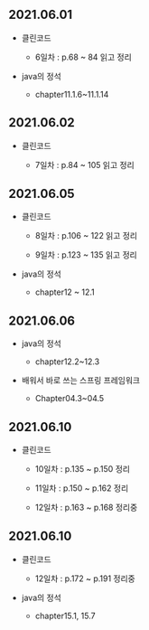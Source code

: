 ## 2021.06.01

- 클린코드

  - 6일차 : p.68 ~ 84 읽고 정리

- java의 정석

  - chapter11.1.6~11.1.14

## 2021.06.02

- 클린코드

  - 7일차 : p.84 ~ 105 읽고 정리

## 2021.06.05

- 클린코드

  - 8일차 : p.106 ~ 122 읽고 정리

  - 9일차 : p.123 ~ 135 읽고 정리

- java의 정석

  - chapter12 ~ 12.1

## 2021.06.06

- java의 정석
  
  - chapter12.2~12.3

- 배워서 바로 쓰는 스프링 프레임워크

  - Chapter04.3~04.5


## 2021.06.10

- 클린코드

  - 10일차 : p.135 ~ p.150 정리

  - 11일차 : p.150 ~ p.162 정리

  - 12일차 : p.163 ~ p.168 정리중

## 2021.06.10

- 클린코드

  - 12일차 : p.172 ~ p.191 정리중

- java의 정석

  - chapter15.1, 15.7

